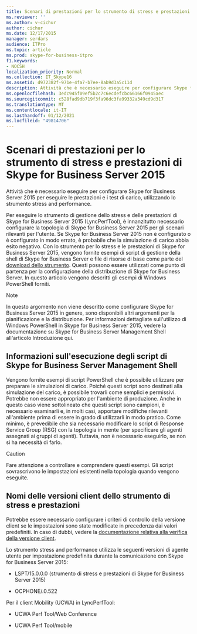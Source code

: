 ```yaml
---
title: Scenari di prestazioni per lo strumento di stress e prestazioni di Skype for Business Server 2015
ms.reviewer: ''
ms.author: v-cichur
author: cichur
ms.date: 12/17/2015
manager: serdars
audience: ITPro
ms.topic: article
ms.prod: skype-for-business-itpro
f1.keywords:
- NOCSH
localization_priority: Normal
ms.collection: IT_Skype16
ms.assetid: d972382f-971e-4fa7-b7ee-8ab9d3a5c11d
description: Attività che è necessario eseguire per configurare Skype for Business Server 2015 per eseguire le prestazioni e i test di carico, utilizzando lo strumento stress and performance.
ms.openlocfilehash: 3edc945f09ef5b2c7c6ecdefcbc66166f0945aec
ms.sourcegitcommit: c528fad9db719f3fa96dc3fa99332a349cd9d317
ms.translationtype: MT
ms.contentlocale: it-IT
ms.lasthandoff: 01/12/2021
ms.locfileid: "49814706"
---
```

# <a name="performance-scenarios-for-the-skype-for-business-server-2015-stress-and-performance-tool"></a>Scenari di prestazioni per lo strumento di stress e prestazioni di Skype for Business Server 2015
 
Attività che è necessario eseguire per configurare Skype for Business Server 2015 per eseguire le prestazioni e i test di carico, utilizzando lo strumento stress and performance.
  
Per eseguire lo strumento di gestione dello stress e delle prestazioni di Skype for Business Server 2015 (LyncPerfTool), è innanzitutto necessario configurare la topologia di Skype for Business Server 2015 per gli scenari rilevanti per l'utente. Se Skype for Business Server 2015 non è configurato o è configurato in modo errato, è probabile che la simulazione di carico abbia esito negativo. Con lo strumento per lo stress e le prestazioni di Skype for Business Server 2015, vengono fornite esempi di script di gestione della shell di Skype for Business Server e file di risorse di base come parte del [download dello strumento](https://www.microsoft.com/download/details.aspx?id=50367). Questi possono essere utilizzati come punto di partenza per la configurazione della distribuzione di Skype for Business Server. In questo articolo vengono descritti gli esempi di Windows PowerShell forniti.
  
> [!NOTE]
> In questo argomento non viene descritto come configurare Skype for Business Server 2015 in genere, sono disponibili altri argomenti per la pianificazione e la distribuzione. Per informazioni dettagliate sull'utilizzo di Windows PowerShell in Skype for Business Server 2015, vedere la documentazione su Skype for Business Server Management Shell all'articolo Introduzione qui. 
  
## <a name="about-running-skype-for-business-server-management-shell-scripts"></a>Informazioni sull'esecuzione degli script di Skype for Business Server Management Shell

Vengono fornite esempi di script PowerShell che è possibile utilizzare per preparare le simulazioni di carico. Poiché questi script sono destinati alla simulazione del carico, è possibile trovarli come semplici e permissivi. Potrebbe non essere appropriato per l'ambiente di produzione. Anche in questo caso viene sottolineato che questi script sono campioni, è necessario esaminarli e, in molti casi, apportare modifiche rilevanti all'ambiente prima di essere in grado di utilizzarli in modo pratico. Come minimo, è prevedibile che sia necessario modificare lo script di Response Service Group (RSG) con la topologia in mente (per specificare gli agenti assegnati ai gruppi di agenti). Tuttavia, non è necessario eseguirlo, se non si ha necessità di farlo.
  
> [!CAUTION]
> Fare attenzione a controllare e comprendere questi esempi. Gli script sovrascrivono le impostazioni esistenti nella topologia quando vengono eseguite. 
  
## <a name="stress-and-performance-tool-client-version-names"></a>Nomi delle versioni client dello strumento di stress e prestazioni

Potrebbe essere necessario configurare i criteri di controllo della versione client se le impostazioni sono state modificate in precedenza dai valori predefiniti. In caso di dubbi, vedere la [documentazione relativa alla verifica della versione client](https://msdn.microsoft.com/vsto/jj923060).
  
Lo strumento stress and performance utilizza le seguenti versioni di agente utente per impostazione predefinita durante la comunicazione con Skype for Business Server 2015:
  
- LSPT/15.0.0.0 (strumento di stress e prestazioni di Skype for Business Server 2015)
    
- OCPHONE/.0.522
    
Per il client Mobility (UCWA) in LyncPerfTool:
  
- UCWA Perf Tool/Web Conference
    
- UCWA Perf Tool/mobile
    

